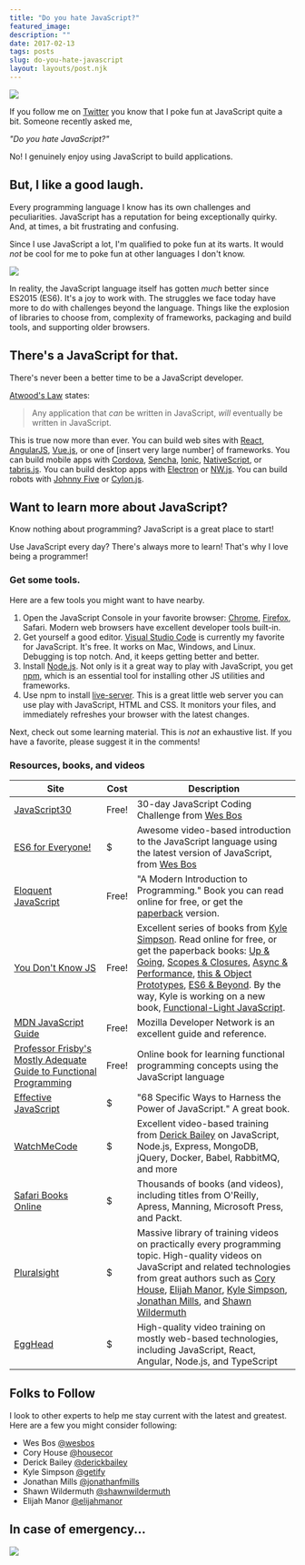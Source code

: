 ```yaml
---
title: "Do you hate JavaScript?"
featured_image: 
description: ""
date: 2017-02-13
tags: posts
slug: do-you-hate-javascript
layout: layouts/post.njk
---
```




![](/content/images/2017/02/js-khan.jpg)

If you follow me on [Twitter](https://twitter.com/reverentgeek) you know that I poke fun at JavaScript quite a bit. Someone recently asked me,

_"Do you hate JavaScript?"_

No! I genuinely enjoy using JavaScript to build applications.

## But, I like a good laugh.

Every programming language I know has its own challenges and peculiarities. JavaScript has a reputation for being exceptionally quirky. And, at times, a bit frustrating and confusing.

Since I use JavaScript a lot, I'm qualified to poke fun at its warts. It would _not_ be cool for me to poke fun at other languages I don't know.

![](/content/images/2017/02/js-not-your-dads-js.jpg)

In reality, the JavaScript language itself has gotten _much_ better since ES2015 (ES6). It's a joy to work with. The struggles we face today have more to do with challenges beyond the language. Things like the explosion of libraries to choose from, complexity of frameworks, packaging and build tools, and supporting older browsers.

## There's a JavaScript for that.

There's never been a better time to be a JavaScript developer.

[Atwood's Law](https://blog.codinghorror.com/the-principle-of-least-power/) states:

> Any application that _can_ be written in JavaScript, _will_ eventually be written in JavaScript.

This is true now more than ever. You can build web sites with [React](https://facebook.github.io/react/), [AngularJS](https://angularjs.org/), [Vue.js](https://vuejs.org/), or one of \[insert very large number\] of frameworks. You can build mobile apps with [Cordova](https://cordova.apache.org/), [Sencha](https://www.sencha.com/products/touch/), [Ionic](https://ionicframework.com/), [NativeScript](http://www.telerik.com/nativescript), or [tabris.js](https://tabrisjs.com/). You can build desktop apps with [Electron](http://electron.atom.io/) or [NW.js](https://nwjs.io/). You can build robots with [Johnny Five](https://www.sparkfun.com/j5ik) or [Cylon.js](https://cylonjs.com/).

## Want to learn more about JavaScript?

Know nothing about programming? JavaScript is a great place to start!

Use JavaScript every day? There's always more to learn! That's why I love being a programmer!

### Get some tools.

Here are a few tools you might want to have nearby.

1. Open the JavaScript Console in your favorite browser: [Chrome](https://developers.google.com/web/tools/chrome-devtools/console/), [Firefox](https://developer.mozilla.org/en-US/docs/Tools/Browser_Console), Safari. Modern web browsers have excellent developer tools built-in.
2. Get yourself a good editor. [Visual Studio Code](https://code.visualstudio.com/) is currently my favorite for JavaScript. It's free. It works on Mac, Windows, and Linux. Debugging is top notch. And, it keeps getting better and better.
3. Install [Node.js](https://nodejs.org/). Not only is it a great way to play with JavaScript, you get [npm](https://www.npmjs.com/), which is an essential tool for installing other JS utilities and frameworks.
4. Use npm to install [live-server](https://www.npmjs.com/package/live-server). This is a great little web server you can use play with JavaScript, HTML and CSS. It monitors your files, and immediately refreshes your browser with the latest changes.

Next, check out some learning material. This is _not_ an exhaustive list. If you have a favorite, please suggest it in the comments!

### Resources, books, and videos

| Site | Cost | Description |
| --- | --- | --- |
| [JavaScript30](https://javascript30.com/) | Free! | 30-day JavaScript Coding Challenge from [Wes Bos](https://twitter.com/wesbos) |
| [ES6 for Everyone!](https://es6.io/) | $ | Awesome video-based introduction to the JavaScript language using the latest version of JavaScript, from [Wes Bos](https://twitter.com/wesbos) |
| [Eloquent JavaScript](http://eloquentjavascript.net/) | Free! | "A Modern Introduction to Programming." Book you can read online for free, or get the [paperback](http://amzn.to/2lIgEEB) version. |
| [You Don't Know JS](https://github.com/getify/You-Dont-Know-JS) | Free! | Excellent series of books from [Kyle Simpson](https://github.com/getify). Read online for free, or get the paperback books: [Up & Going](http://amzn.to/2kjJRbz), [Scopes & Closures](http://amzn.to/2lc3Ect), [Async & Performance](http://amzn.to/2lIpFxp), [this & Object Prototypes](http://amzn.to/2lbSDYx), [ES6 & Beyond](http://amzn.to/2koVKsb). By the way, Kyle is working on a new book, [Functional-Light JavaScript](https://github.com/getify/Functional-Light-JS). |
| [MDN JavaScript Guide](https://developer.mozilla.org/en-US/docs/Web/JavaScript/Guide) | Free! | Mozilla Developer Network is an excellent guide and reference. |
| [Professor Frisby's Mostly Adequate Guide to Functional Programming](https://drboolean.gitbooks.io/mostly-adequate-guide/content/) | Free! | Online book for learning functional programming concepts using the JavaScript language |
| [Effective JavaScript](http://amzn.to/2kL6ggF) | $ | "68 Specific Ways to Harness the Power of JavaScript." A great book. |
| [WatchMeCode](https://sub.watchmecode.net/) | $ | Excellent video-based training from [Derick Bailey](https://twitter.com/derickbailey) on JavaScript, Node.js, Express, MongoDB, jQuery, Docker, Babel, RabbitMQ, and more |
| [Safari Books Online](https://www.safaribooksonline.com/) | $ | Thousands of books (and videos), including titles from O'Reilly, Apress, Manning, Microsoft Press, and Packt. |
| [Pluralsight](https://pluralsight.com) | $ | Massive library of training videos on practically every programming topic. High-quality videos on JavaScript and related technologies from great authors such as [Cory House](https://twitter.com/housecor), [Elijah Manor](https://twitter.com/elijahmanor), [Kyle Simpson](https://github.com/getify), [Jonathan Mills](https://twitter.com/jonathanfmills), and [Shawn Wildermuth](https://twitter.com/ShawnWildermuth) |
| [EggHead](https://egghead.io) | $ | High-quality video training on mostly web-based technologies, including JavaScript, React, Angular, Node.js, and TypeScript |

## Folks to Follow

I look to other experts to help me stay current with the latest and greatest. Here are a few you might consider following:

* Wes Bos [@wesbos](https://twitter.com/wesbos)
* Cory House [@housecor](https://twitter.com/housecor)
* Derick Bailey [@derickbailey](https://twitter.com/derickbailey)
* Kyle Simpson [@getify](https://github.com/getify)
* Jonathan Mills [@jonathanfmills](https://twitter.com/jonathanfmills)
* Shawn Wildermuth [@shawnwildermuth](https://twitter.com/ShawnWildermuth)
* Elijah Manor [@elijahmanor](https://twitter.com/elijahmanor)

## In case of emergency...

![](/content/images/2017/02/first-aid-for-javascript.png)



